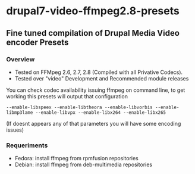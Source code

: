 # drupal7-video-ffmpeg2.8-presets #

## Fine tuned compilation of Drupal Media Video encoder Presets ##

### Overview ###
- Tested on FFMpeg 2.6, 2.7, 2.8 (Compiled with all Privative Codecs).
- Tested over "video" Development and Recommended module releases

You can check codec availability issuing ffmpeg on command line, to get working this presets will output that configuration
```
--enable-libspeex --enable-libtheora --enable-libvorbis --enable-libmp3lame --enable-libvpx --enable-libx264 --enable-libx265
```
(If doesnt appears any of that parameters you will have some encoding issues)

### Requeriments ###
- Fedora: install ffmpeg from rpmfusion repositories
- Debian: install ffmpeg from deb-multimedia repositories
